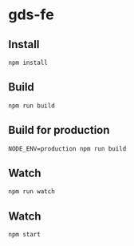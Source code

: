 # gds-fe

## Install

    npm install

## Build

    npm run build

## Build for production

    NODE_ENV=production npm run build

## Watch

    npm run watch

## Watch

    npm start